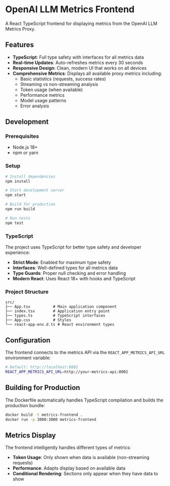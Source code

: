 # OpenAI LLM Metrics Frontend

A React TypeScript frontend for displaying metrics from the OpenAI LLM Metrics Proxy.

## Features

- **TypeScript**: Full type safety with interfaces for all metrics data
- **Real-time Updates**: Auto-refreshes metrics every 30 seconds
- **Responsive Design**: Clean, modern UI that works on all devices
- **Comprehensive Metrics**: Displays all available proxy metrics including:
  - Basic statistics (requests, success rates)
  - Streaming vs non-streaming analysis
  - Token usage (when available)
  - Performance metrics
  - Model usage patterns
  - Error analysis

## Development

### Prerequisites

- Node.js 18+ 
- npm or yarn

### Setup

```bash
# Install dependencies
npm install

# Start development server
npm start

# Build for production
npm run build

# Run tests
npm test
```

### TypeScript

The project uses TypeScript for better type safety and developer experience:

- **Strict Mode**: Enabled for maximum type safety
- **Interfaces**: Well-defined types for all metrics data
- **Type Guards**: Proper null checking and error handling
- **Modern React**: Uses React 18+ with hooks and TypeScript

### Project Structure

```
src/
├── App.tsx          # Main application component
├── index.tsx        # Application entry point
├── types.ts         # TypeScript interfaces
├── App.css          # Styles
└── react-app-env.d.ts # React environment types
```

## Configuration

The frontend connects to the metrics API via the `REACT_APP_METRICS_API_URL` environment variable:

```bash
# Default: http://localhost:8002
REACT_APP_METRICS_API_URL=http://your-metrics-api:8002
```

## Building for Production

The Dockerfile automatically handles TypeScript compilation and builds the production bundle:

```bash
docker build -t metrics-frontend .
docker run -p 3000:3000 metrics-frontend
```

## Metrics Display

The frontend intelligently handles different types of metrics:

- **Token Usage**: Only shown when data is available (non-streaming requests)
- **Performance**: Adapts display based on available data
- **Conditional Rendering**: Sections only appear when they have data to show
